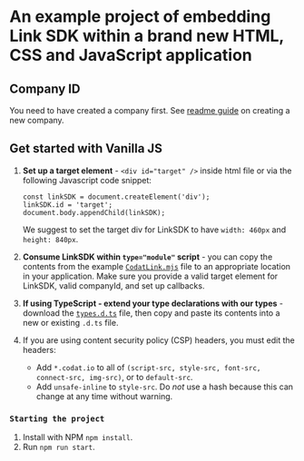 # An example project of embedding Link SDK within a brand new HTML, CSS and JavaScript application

## Company ID
You need to have created a company first. See <a href="https://github.com/codatio/sdk-link/tree/main#create-a-new-company" target="_blank">readme guide</a> on creating a new company.

## Get started with Vanilla JS

1. **Set up a target element** - `<div id="target" />` inside html file or via the following Javascript code snippet:

   ```
   const linkSDK = document.createElement('div');
   linkSDK.id = 'target';
   document.body.appendChild(linkSDK);
   ``` 

   We suggest to set the target div for LinkSDK to have `width: 460px` and `height: 840px`.
2.  **Consume LinkSDK within `type="module"` script** - you can copy the contents from the example <a href="https://github.com/codatio/sdk-link/blob/main/snippets/CodatLink.mjs" target="_blank">`CodatLink.mjs`</a> file to an appropriate location in your application. Make sure you provide a valid target element for LinkSDK, valid companyId, and set up callbacks.
3. **If using TypeScript - extend your type declarations with our types** - download the <a href="https://github.com/codatio/sdk-link/blob/main/snippets/types.d.ts" target="_blank"> `types.d.ts`</a> file, then copy and paste its contents into a new or existing `.d.ts` file.
4. If you are using content security policy (CSP) headers, you must edit the headers:
      * Add `*.codat.io` to all of `(script-src, style-src, font-src, connect-src, img-src)`, or to `default-src`.
      * Add `unsafe-inline` to `style-src`. Do *not* use a hash because this can change at any time without warning.
  

### `Starting the project`

1. Install with NPM `npm install`.
2. Run `npm run start`.

